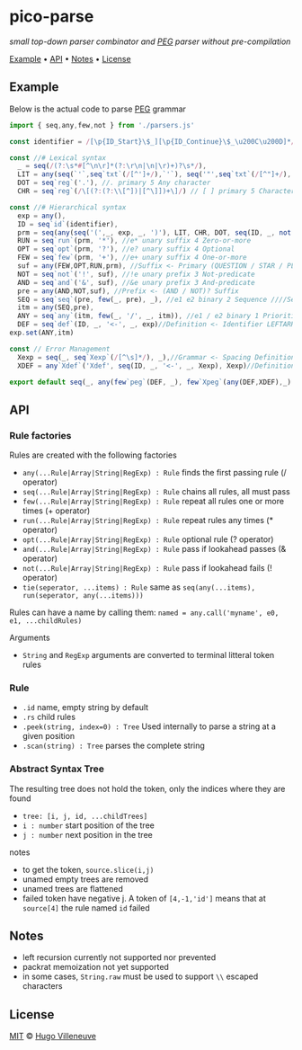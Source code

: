 <!-- markdownlint-disable MD032 MD036 MD041 -->
# pico-parse

*small top-down parser combinator and [PEG](https://bford.info/pub/lang/peg.pdf)
 parser without pre-compilation*

[Example](#example) • [API](#api) • [Notes](#notes) • [License](#license)

## Example

Below is the actual code to parse [PEG](https://bford.info/pub/lang/peg.pdf) grammar

```javascript
import { seq,any,few,not } from './parsers.js'

const identifier = /[\p{ID_Start}\$_][\p{ID_Continue}\$_\u200C\u200D]*/u

const //# Lexical syntax
  _ = seq(/(?:\s*#[^\n\r]*(?:\r\n|\n|\r)+)?\s*/),
  LIT = any(seq(`'`,seq`txt`(/[^']+/),`'`), seq('"',seq`txt`(/[^"]+/),'"'), seq('’',seq`txt`(/[^’]+/),'’')), // " "/’ ’ primary 5 Literal string
  DOT = seq`reg`('.'), //. primary 5 Any character
  CHR = seq`reg`(/\[(?:(?:\\[^])|[^\]])+\]/) // [ ] primary 5 Character class

const //# Hierarchical syntax
  exp = any(),
  ID = seq`id`(identifier),
  prm = seq(any(seq('(',_, exp, _, ')'), LIT, CHR, DOT, seq(ID, _, not('<-'))), _), //Primary <- Identifier !LEFTARROW / OPEN Expression CLOSE / Literal / Class / DOT
  RUN = seq`run`(prm, '*'), //e* unary suffix 4 Zero-or-more
  OPT = seq`opt`(prm, '?'), //e? unary suffix 4 Optional
  FEW = seq`few`(prm, '+'), //e+ unary suffix 4 One-or-more
  suf = any(FEW,OPT,RUN,prm), //Suffix <- Primary (QUESTION / STAR / PLUS)?
  NOT = seq`not`('!', suf), //!e unary prefix 3 Not-predicate
  AND = seq`and`('&', suf), //&e unary prefix 3 And-predicate
  pre = any(AND,NOT,suf), //Prefix <- (AND / NOT)? Suffix
  SEQ = seq`seq`(pre, few(_, pre), _), //e1 e2 binary 2 Sequence ////Sequence <- Prefix*
  itm = any(SEQ,pre),
  ANY = seq`any`(itm, few(_, '/', _, itm)), //e1 / e2 binary 1 Prioritized Choice //Expression <- Sequence (SLASH Sequence)*
  DEF = seq`def`(ID, _, '<-', _, exp)//Definition <- Identifier LEFTARROW Expression
exp.set(ANY,itm)

const // Error Management
  Xexp = seq(_, seq`Xexp`(/[^\s]*/), _),//Grammar <- Spacing Definition+ EndOfFile
  XDEF = any`Xdef`('Xdef', seq(ID, _, '<-', _, Xexp), Xexp)//Definition <- Identifier LEFTARROW Expression

export default seq(_, any(few`peg`(DEF, _), few`Xpeg`(any(DEF,XDEF),_) ) ) //Grammar <- Spacing Definition+ EndOfFile
```

## API

### Rule factories

Rules are created with the following factories
* `any(...Rule|Array|String|RegExp) : Rule` finds the first passing rule (/ operator)
* `seq(...Rule|Array|String|RegExp) : Rule` chains all rules, all must pass
* `few(...Rule|Array|String|RegExp) : Rule` repeat all rules one or more times (+ operator)
* `run(...Rule|Array|String|RegExp) : Rule` repeat rules any times (* operator)
* `opt(...Rule|Array|String|RegExp) : Rule` optional rule (? operator)
* `and(...Rule|Array|String|RegExp) : Rule` pass if lookahead passes (& operator)
* `not(...Rule|Array|String|RegExp) : Rule` pass if lookahead fails (! operator)
* `tie(seperator, ...items) : Rule` same as `seq(any(...items), run(seperator, any(...items)))`

Rules can have a name by calling them: `named = any.call('myname', e0, e1, ...childRules)`

Arguments
* `String` and `RegExp` arguments are converted to terminal litteral token rules

### Rule

* `.id` name, empty string by default
* `.rs` child rules
* `.peek(string, index=0) : Tree` Used internally to parse a string at a given position
* `.scan(string) : Tree` parses the complete string

### Abstract Syntax Tree

The resulting tree does not hold the token, only the indices where they are found
* `tree: [i, j, id, ...childTrees]`
* `i : number` start position of the tree
* `j : number` next position in the tree

notes
* to get the token, `source.slice(i,j)`
* unamed empty trees are removed
* unamed trees are flattened
* failed token have negative j. A token of `[4,-1,'id']` means that at `source[4]` the rule named `id` failed

## Notes

* left recursion currently not supported nor prevented
* packrat memoization not yet supported
* in some cases, `String.raw` must be used to support `\\` escaped characters

## License

[MIT](http://www.opensource.org/licenses/MIT) © [Hugo Villeneuve](https://github.com/hville)
